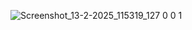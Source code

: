 ![Screenshot_13-2-2025_115319_127 0 0 1](https://github.com/user-attachments/assets/247b12d1-3a76-4ed7-820e-c83e11262493)
